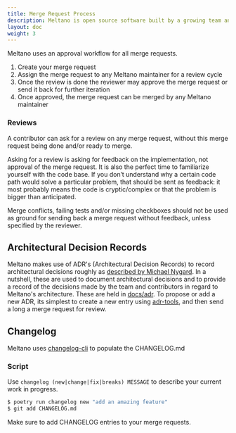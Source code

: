 ```yaml
---
title: Merge Request Process
description: Meltano is open source software built by a growing team and a community of contributors.
layout: doc
weight: 3
---
```


Meltano uses an approval workflow for all merge requests.

1. Create your merge request
1. Assign the merge request to any Meltano maintainer for a review cycle
1. Once the review is done the reviewer may approve the merge request or send it back for further iteration
1. Once approved, the merge request can be merged by any Meltano maintainer

### Reviews

A contributor can ask for a review on any merge request, without this merge request being done and/or ready to merge.

Asking for a review is asking for feedback on the implementation, not approval of the merge request. It is also the perfect time to familiarize yourself with the code base. If you don’t understand why a certain code path would solve a particular problem, that should be sent as feedback: it most probably means the code is cryptic/complex or that the problem is bigger than anticipated.

Merge conflicts, failing tests and/or missing checkboxes should not be used as ground for sending back a merge request without feedback, unless specified by the reviewer.

## Architectural Decision Records

Meltano makes use of ADR's (Architectural Decision Records) to record architectural decisions roughly as [described by Michael Nygard](http://thinkrelevance.com/blog/2011/11/15/documenting-architecture-decisions). 
In a nutshell, these are used to document architectural decisions and to provide a record of the decisions made by the team and contributors in regard to Meltano's architecture. These are held in [docs/adr](https://gitlab.com/meltano/meltano/-/tree/master/docs/adr). 
To propose or add a new ADR, its simplest to create a new entry using [adr-tools](https://github.com/npryce/adr-tools), and then send a long a merge request for review.

## Changelog

Meltano uses [changelog-cli](https://github.com/mc706/changelog-cli) to populate the CHANGELOG.md

### Script

Use `changelog (new|change|fix|breaks) MESSAGE` to describe your current work in progress.

```bash
$ poetry run changelog new "add an amazing feature"
$ git add CHANGELOG.md
```

Make sure to add CHANGELOG entries to your merge requests.